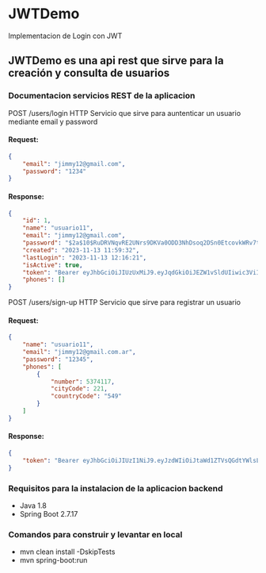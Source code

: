 # JWTDemo
Implementacion de Login con JWT
## JWTDemo es una api rest que sirve para la creación y consulta de usuarios

### Documentacion servicios REST de la aplicacion
POST /users/login HTTP 
Servicio que sirve para auntenticar un usuario mediante email y password 
#### Request:
```json
{
    "email": "jimmy12@gmail.com",
    "password": "1234"
}
```
#### Response:
```json
{
	"id": 1,
	"name": "usuario11",
	"email": "jimmy12@gmail.com",
	"password": "$2a$10$RuDRVNqvRE2UNrs9DKVa0ODD3NhDsoq2DSn0EtcovkWRv7tTf6oXu",
	"created": "2023-11-13 11:59:32",
	"lastLogin": "2023-11-13 12:16:21",
	"isActive": true,
	"token": "Bearer eyJhbGciOiJIUzUxMiJ9.eyJqdGkiOiJEZW1vSldUIiwic3ViIjoibWlndWVsQGdtYWlsLmNvbSIsImF1dGhvcml0aWVzIjpbXSwiaWF0IjoxNjk5ODg4NTgwLCJleHAiOjE2OTk4ODk0ODB9.rNyijA3ZLNMbR6qGDhxHZCqJBj98I0nXWyppWDwKaLp_fSdtml9eo_ItYOYKbJ9-A-yOCzxEc0elO5rze0wsYg",
	"phones": []
}
```

POST /users/sign-up HTTP 
Servicio que sirve para registrar un usuario
#### Request:
```json
{
	"name": "usuario11",
	"email": "jimmy12@gmail.com.ar",
	"password": "12345",
	"phones": [
		{
			"number": 5374117,
			"cityCode": 221,
			"countryCode": "549"
		}
	]
}
```
#### Response:
```json
{
	"token": "Bearer eyJhbGciOiJIUzI1NiJ9.eyJzdWIiOiJtaWd1ZTVsQGdtYWlsLmNvbS5hciIsImV4cCI6MTc1Mzk3MzAzMn0.f7CY8lf-huZJEZFJLF0u9_bjWGZ0ErDRYSaJnIcH9nk"
}
```



### Requisitos para la instalacion de la aplicacion backend
* Java 1.8
* Spring Boot 2.7.17

### Comandos para construir y levantar en local

* mvn clean install -DskipTests
* mvn spring-boot:run


